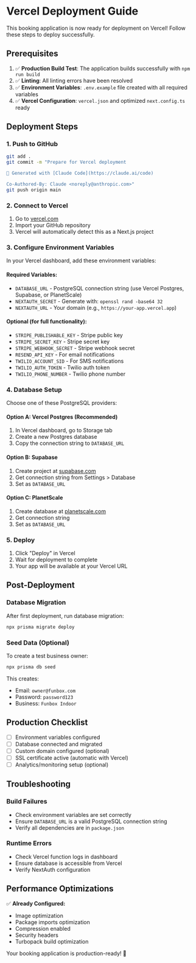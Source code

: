 # Vercel Deployment Guide

This booking application is now ready for deployment on Vercel! Follow these steps to deploy successfully.

## Prerequisites

1. ✅ **Production Build Test**: The application builds successfully with `npm run build`
2. ✅ **Linting**: All linting errors have been resolved
3. ✅ **Environment Variables**: `.env.example` file created with all required variables
4. ✅ **Vercel Configuration**: `vercel.json` and optimized `next.config.ts` ready

## Deployment Steps

### 1. Push to GitHub
```bash
git add .
git commit -m "Prepare for Vercel deployment

🤖 Generated with [Claude Code](https://claude.ai/code)

Co-Authored-By: Claude <noreply@anthropic.com>"
git push origin main
```

### 2. Connect to Vercel
1. Go to [vercel.com](https://vercel.com)
2. Import your GitHub repository
3. Vercel will automatically detect this as a Next.js project

### 3. Configure Environment Variables
In your Vercel dashboard, add these environment variables:

#### Required Variables:
- `DATABASE_URL` - PostgreSQL connection string (use Vercel Postgres, Supabase, or PlanetScale)
- `NEXTAUTH_SECRET` - Generate with: `openssl rand -base64 32`
- `NEXTAUTH_URL` - Your domain (e.g., `https://your-app.vercel.app`)

#### Optional (for full functionality):
- `STRIPE_PUBLISHABLE_KEY` - Stripe public key
- `STRIPE_SECRET_KEY` - Stripe secret key
- `STRIPE_WEBHOOK_SECRET` - Stripe webhook secret
- `RESEND_API_KEY` - For email notifications
- `TWILIO_ACCOUNT_SID` - For SMS notifications
- `TWILIO_AUTH_TOKEN` - Twilio auth token
- `TWILIO_PHONE_NUMBER` - Twilio phone number

### 4. Database Setup
Choose one of these PostgreSQL providers:

#### Option A: Vercel Postgres (Recommended)
1. In Vercel dashboard, go to Storage tab
2. Create a new Postgres database
3. Copy the connection string to `DATABASE_URL`

#### Option B: Supabase
1. Create project at [supabase.com](https://supabase.com)
2. Get connection string from Settings > Database
3. Set as `DATABASE_URL`

#### Option C: PlanetScale
1. Create database at [planetscale.com](https://planetscale.com)
2. Get connection string
3. Set as `DATABASE_URL`

### 5. Deploy
1. Click "Deploy" in Vercel
2. Wait for deployment to complete
3. Your app will be available at your Vercel URL

## Post-Deployment

### Database Migration
After first deployment, run database migration:
```bash
npx prisma migrate deploy
```

### Seed Data (Optional)
To create a test business owner:
```bash
npx prisma db seed
```

This creates:
- Email: `owner@funbox.com`
- Password: `password123`
- Business: `Funbox Indoor`

## Production Checklist

- [ ] Environment variables configured
- [ ] Database connected and migrated
- [ ] Custom domain configured (optional)
- [ ] SSL certificate active (automatic with Vercel)
- [ ] Analytics/monitoring setup (optional)

## Troubleshooting

### Build Failures
- Check environment variables are set correctly
- Ensure `DATABASE_URL` is a valid PostgreSQL connection string
- Verify all dependencies are in `package.json`

### Runtime Errors
- Check Vercel function logs in dashboard
- Ensure database is accessible from Vercel
- Verify NextAuth configuration

## Performance Optimizations

✅ **Already Configured:**
- Image optimization
- Package imports optimization
- Compression enabled
- Security headers
- Turbopack build optimization

Your booking application is production-ready! 🚀